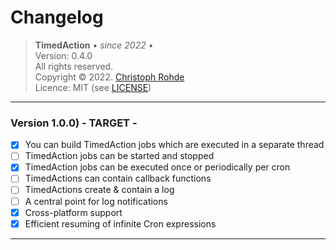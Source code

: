 # Changelog

> <b>TimedAction</b> &bull; _since 2022_ &bull; <br/>
> Version: 0.4.0 <br/>
> All rights reserved. <br/>
> Copyright &copy; 2022. [Christoph Rohde](https://github.com/CodebyCR) <br/>
> Licence: MIT (see [LICENSE](./License))

---

### Version 1.0.0) - TARGET -

- [x] You can build TimedAction jobs which are executed in a separate thread
- [ ] TimedAction jobs can be started and stopped
- [x] TimedAction jobs can be executed once or periodically per cron
- [ ] TimedActions can contain callback functions
- [ ] TimedActions create & contain a log 
- [ ] A central point for log notifications
- [x] Cross-platform support
- [x] Efficient resuming of infinite Cron expressions

---